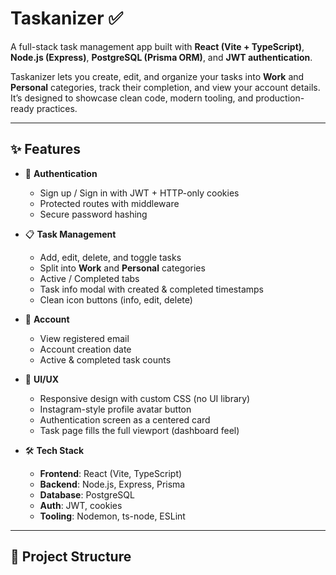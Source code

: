 # Taskanizer ✅  
A full-stack task management app built with **React (Vite + TypeScript)**, **Node.js (Express)**, **PostgreSQL (Prisma ORM)**, and **JWT authentication**.  

Taskanizer lets you create, edit, and organize your tasks into **Work** and **Personal** categories, track their completion, and view your account details. It’s designed to showcase clean code, modern tooling, and production-ready practices.

---

## ✨ Features

- 🔐 **Authentication**
  - Sign up / Sign in with JWT + HTTP-only cookies
  - Protected routes with middleware
  - Secure password hashing

- 📋 **Task Management**
  - Add, edit, delete, and toggle tasks
  - Split into **Work** and **Personal** categories
  - Active / Completed tabs
  - Task info modal with created & completed timestamps
  - Clean icon buttons (info, edit, delete)

- 👤 **Account**
  - View registered email
  - Account creation date
  - Active & completed task counts

- 🎨 **UI/UX**
  - Responsive design with custom CSS (no UI library)
  - Instagram-style profile avatar button
  - Authentication screen as a centered card
  - Task page fills the full viewport (dashboard feel)

- 🛠 **Tech Stack**
  - **Frontend**: React (Vite, TypeScript)
  - **Backend**: Node.js, Express, Prisma
  - **Database**: PostgreSQL
  - **Auth**: JWT, cookies
  - **Tooling**: Nodemon, ts-node, ESLint

---

## 📂 Project Structure

